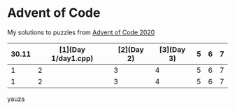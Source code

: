 # Advent of Code

My solutions to puzzles from [Advent of Code 2020](https://adventofcode.com/)

| 30.11 | [1](Day 1/day1.cpp) | [2](Day 2) | [3](Day 3) | 5 | 6 | 7 |
| - | - | - | - | - | - | - |
| 1 | 2 | 3 | 4 | 5 | 6 | 7 |
| 1 | 2 | 3 | 4 | 5 | 6 | 7 |

yauza
